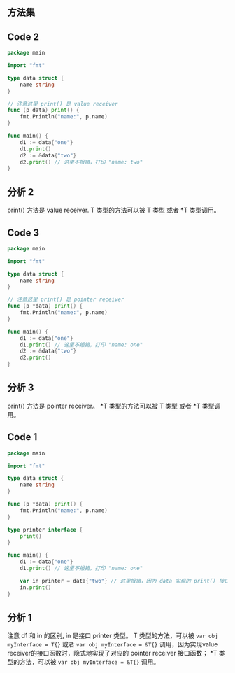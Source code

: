 ## 方法集

## Code 2
```go
package main

import "fmt"

type data struct {
	name string
}

// 注意这里 print() 是 value receiver
func (p data) print() {
	fmt.Println("name:", p.name)
}

func main() {
	d1 := data{"one"}
	d1.print() 
	d2 := &data{"two"}
	d2.print() // 这里不报错，打印 "name: two"
}
```

## 分析 2
print() 方法是 value receiver. T 类型的方法可以被 T 类型 或者 *T 类型调用。

## Code 3
```go
package main

import "fmt"

type data struct {
	name string
}

// 注意这里 print() 是 pointer receiver
func (p *data) print() {
	fmt.Println("name:", p.name)
}

func main() {
	d1 := data{"one"}
	d1.print() // 这里不报错，打印 "name: one"
	d2 := &data{"two"}
	d2.print()
}
```

## 分析 3
print() 方法是 pointer receiver。 *T 类型的方法可以被 T 类型 或者 *T 类型调用。


## Code 1
```go
package main

import "fmt"

type data struct {
	name string
}

func (p *data) print() {
	fmt.Println("name:", p.name)
}

type printer interface {
	print()
}

func main() {
	d1 := data{"one"}
	d1.print() // 这里不报错，打印 "name: one"

	var in printer = data{"two"} // 这里报错，因为 data 实现的 print() 接口是 pointer receiver
	in.print()
}
```

## 分析 1
注意 d1 和 in 的区别, in 是接口 printer 类型。
T 类型的方法，可以被 `var obj myInterface = T{}` 或者 `var obj myInterface = &T{}` 调用，因为实现value receiver的接口函数时，隐式地实现了对应的 pointer receiver 接口函数；
*T 类型的方法，可以被 `var obj myInterface = &T{}` 调用。
